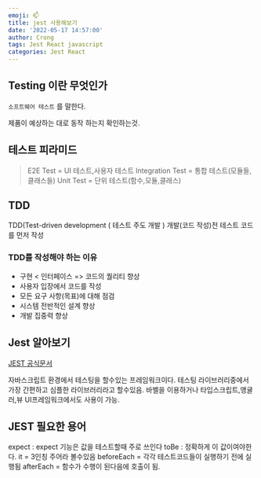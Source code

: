 ```yaml
---
emoji: 📫
title: jest 사용해보기
date: '2022-05-17 14:57:00'
author: Crong
tags: Jest React javascript
categories: Jest React
---
```


## Testing 이란 무엇인가

`소프트웨어 테스트` 를 말한다.

제품이 예상하는 대로 동작 하는지 확인하는것.

## 테스트 피라미드

> E2E Test = UI 테스트,사용자 테스트
> Integration Test = 통합 테스트(모듈들,클래스들)
> Unit Test = 단위 테스트(함수,모듈,클래스)

## TDD

TDD(Test-driven development ( 테스트 주도 개발 )
개발(코드 작성)전 테스트 코드를 먼저 작성

### TDD를 작성해야 하는 이유

- 구현 < 인터페이스 => 코드의 퀄리티 향상
- 사용자 입장에서 코드를 작성
- 모든 요구 사항(목표)에 대해 점검
- 시스템 전반적인 설계 향상
- 개발 집중력 향상

## Jest 알아보기

[JEST 공식문서](https://jestjs.io/)

자바스크립트 환경에서 테스팅을 할수있는 프레임워크이다.
테스팅 라이브러리중에서 가장 간편하고 심플한 라이브러리라고 할수있음.
바벨을 이용하거나 타입스크립트,앵귤러,뷰 UI프레임워크에서도 사용이 가능.

## JEST 필요한 용어

expect : expect 기능은 값을 테스트할때 주로 쓰인다
toBe : 정확하게 이 값이여야한다.
it = 3인칭 주어라 볼수있음
beforeEach = 각각 테스트코드들이 실행하기 전에 실행됨
afterEach = 함수가 수행이 된다음에 호출이 됨.

```toc

```
